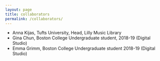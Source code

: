 ```yaml
---
layout: page
title: collaborators
permalink: /collaborators/
---
```


- Anna Kijas, Tufts University, Head, Lilly Music Library
- Gina Chun, Boston College Undergraduate student, 2018-19 (Digital Studio)
- Emma Grimm, Boston College Undergraduate student 2018-19 (Digital Studio)


